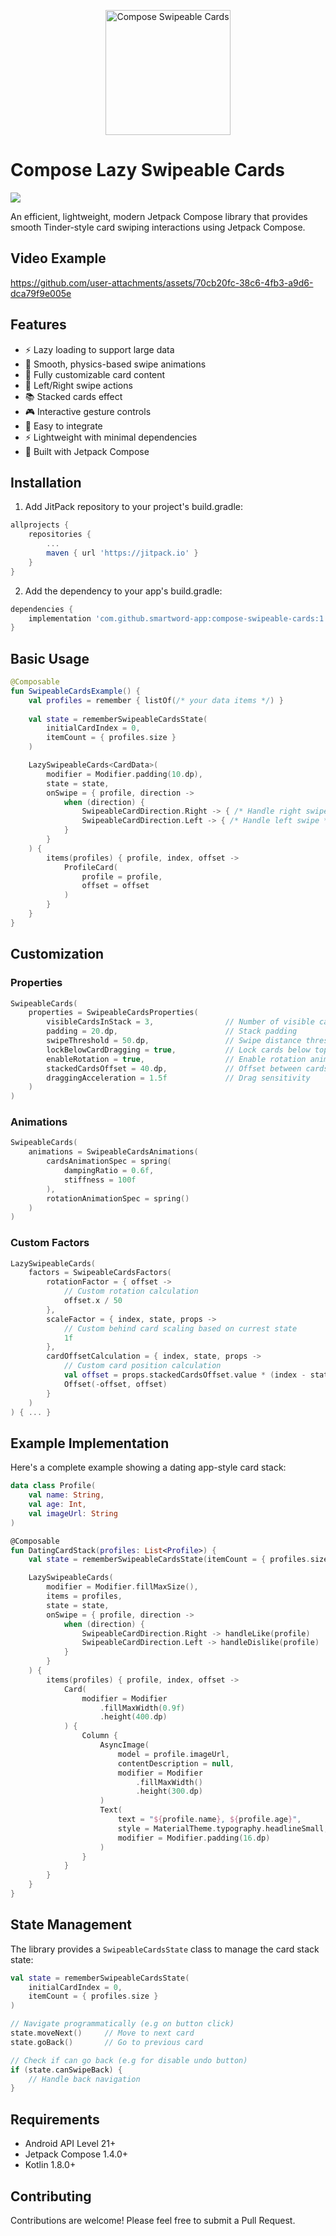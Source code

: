 <p align="center">
  <img src="/assets/cards.png" alt="Compose Swipeable Cards" width="200" height="200">
</p>

# Compose Lazy Swipeable Cards

[![](https://jitpack.io/v/smartword-app/compose-swipeable-cards.svg)](https://jitpack.io/#smartword-app/compose-swipeable-cards)

An efficient, lightweight, modern Jetpack Compose library that provides smooth Tinder-style card swiping interactions using Jetpack Compose.

## Video Example
https://github.com/user-attachments/assets/70cb20fc-38c6-4fb3-a9d6-dca79f9e005e

## Features
- ⚡️ Lazy loading to support large data
- 🎯 Smooth, physics-based swipe animations
- 🎨 Fully customizable card content
- 🔄 Left/Right swipe actions
- 📚 Stacked cards effect
- 🎮 Interactive gesture controls
- 📱 Easy to integrate
- ⚡ Lightweight with minimal dependencies
- 🎯 Built with Jetpack Compose

## Installation

1. Add JitPack repository to your project's build.gradle:
```gradle
allprojects {
    repositories {
        ...
        maven { url 'https://jitpack.io' }
    }
}
```

2. Add the dependency to your app's build.gradle:
```gradle
dependencies {
    implementation 'com.github.smartword-app:compose-swipeable-cards:1.0.9'
}
```

## Basic Usage

```kotlin
@Composable
fun SwipeableCardsExample() {
    val profiles = remember { listOf(/* your data items */) }
    
    val state = rememberSwipeableCardsState(
        initialCardIndex = 0,
        itemCount = { profiles.size }
    )

    LazySwipeableCards<CardData>(
        modifier = Modifier.padding(10.dp),
        state = state,
        onSwipe = { profile, direction ->
            when (direction) {
                SwipeableCardDirection.Right -> { /* Handle right swipe */ }
                SwipeableCardDirection.Left -> { /* Handle left swipe */ }
            }
        }
    ) {
        items(profiles) { profile, index, offset ->
            ProfileCard(
                profile = profile,
                offset = offset
            )
        }
    }
}
```

## Customization

### Properties
```kotlin
SwipeableCards(
    properties = SwipeableCardsProperties(
        visibleCardsInStack = 3,                // Number of visible cards
        padding = 20.dp,                        // Stack padding
        swipeThreshold = 50.dp,                 // Swipe distance threshold
        lockBelowCardDragging = true,           // Lock cards below top card
        enableRotation = true,                  // Enable rotation animation
        stackedCardsOffset = 40.dp,             // Offset between cards
        draggingAcceleration = 1.5f             // Drag sensitivity
    )
)
```

### Animations
```kotlin
SwipeableCards(
    animations = SwipeableCardsAnimations(
        cardsAnimationSpec = spring(
            dampingRatio = 0.6f,
            stiffness = 100f
        ),
        rotationAnimationSpec = spring()
    )
)
```

### Custom Factors
```kotlin
LazySwipeableCards(
    factors = SwipeableCardsFactors(
        rotationFactor = { offset ->
            // Custom rotation calculation
            offset.x / 50
        },
        scaleFactor = { index, state, props ->
            // Custom behind card scaling based on currest state
            1f
        },
        cardOffsetCalculation = { index, state, props ->
            // Custom card position calculation
            val offset = props.stackedCardsOffset.value * (index - state.currentCardIndex)
            Offset(-offset, offset)
        }
    )
) { ... }
```

## Example Implementation

Here's a complete example showing a dating app-style card stack:

```kotlin
data class Profile(
    val name: String,
    val age: Int,
    val imageUrl: String
)

@Composable
fun DatingCardStack(profiles: List<Profile>) {
    val state = rememberSwipeableCardsState(itemCount = { profiles.size })

    LazySwipeableCards(
        modifier = Modifier.fillMaxSize(),
        items = profiles,
        state = state,
        onSwipe = { profile, direction ->
            when (direction) {
                SwipeableCardDirection.Right -> handleLike(profile)
                SwipeableCardDirection.Left -> handleDislike(profile)
            }
        }
    ) {
        items(profiles) { profile, index, offset ->
            Card(
                modifier = Modifier
                    .fillMaxWidth(0.9f)
                    .height(400.dp)
            ) {
                Column {
                    AsyncImage(
                        model = profile.imageUrl,
                        contentDescription = null,
                        modifier = Modifier
                            .fillMaxWidth()
                            .height(300.dp)
                    )
                    Text(
                        text = "${profile.name}, ${profile.age}",
                        style = MaterialTheme.typography.headlineSmall,
                        modifier = Modifier.padding(16.dp)
                    )
                }
            }
        }
    }
}
```

## State Management

The library provides a `SwipeableCardsState` class to manage the card stack state:

```kotlin
val state = rememberSwipeableCardsState(
    initialCardIndex = 0,
    itemCount = { profiles.size }
)

// Navigate programmatically (e.g on button click)
state.moveNext()     // Move to next card
state.goBack()       // Go to previous card

// Check if can go back (e.g for disable undo button)
if (state.canSwipeBack) {
    // Handle back navigation
}
```

## Requirements
- Android API Level 21+
- Jetpack Compose 1.4.0+
- Kotlin 1.8.0+

## Contributing
Contributions are welcome! Please feel free to submit a Pull Request.
